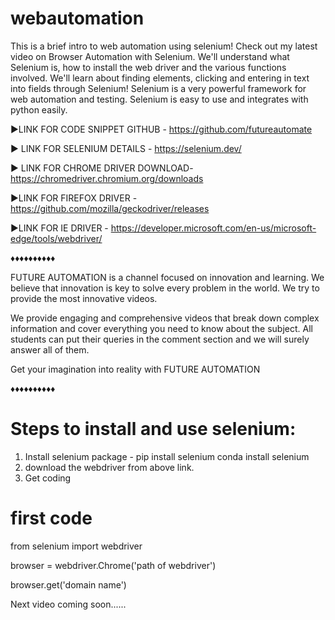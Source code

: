 # webautomation
This is a brief intro to web automation using selenium! Check out my latest video on Browser Automation with Selenium. We'll understand what Selenium is, how to install the web driver and the various functions involved. We'll learn about finding elements, clicking and entering in text into fields through Selenium!  Selenium is a very powerful framework for web automation and testing. Selenium is easy to use and integrates with python easily.

►LINK FOR CODE SNIPPET GITHUB - https://github.com/futureautomate

► LINK FOR SELENIUM DETAILS - https://selenium.dev/

► LINK FOR CHROME DRIVER  DOWNLOAD- https://chromedriver.chromium.org/downloads

►LINK FOR FIREFOX DRIVER - 
https://github.com/mozilla/geckodriver/releases

►LINK FOR IE DRIVER - 
https://developer.microsoft.com/en-us/microsoft-edge/tools/webdriver/


♦♦♦♦♦♦♦♦♦♦

FUTURE AUTOMATION is a channel focused on innovation and learning. We believe that innovation is key to solve every problem in the world. We try to provide the most innovative videos.

We provide engaging and comprehensive videos that break down complex information and cover everything you need to know about the subject. All students can put their queries in the comment section and we will surely answer all of them. 

Get your imagination into reality with FUTURE AUTOMATION

♦♦♦♦♦♦♦♦♦♦


# Steps to install and use selenium:

1. Install selenium package - 
         pip install selenium
         conda install selenium
2. download the webdriver from above link.
3. Get coding

# first code

from selenium import webdriver

browser = webdriver.Chrome('path of webdriver')

browser.get('domain name')

Next video coming soon......

